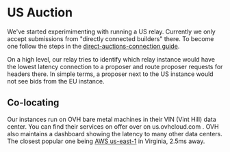 # US Auction

We've started experimimenting with running a US relay. Currently we only accept submissions from "directly connected builders" there. To become one follow the steps in the [direct-auctions-connection guide](https://github.com/ultrasoundmoney/docs/blob/main/direct-auction-connections.md).

On a high level, our relay tries to identify which relay instance would have the lowest latency connection to a proposer and route proposer requests for headers there. In simple terms, a proposer next to the US instance would not see bids from the EU instance.

## Co-locating
Our instances run on OVH bare metal machines in their VIN (Vint Hill) data center. You can find their services on offer over on us.ovhcloud.com . OVH also maintains a dashboard showing the latency to many other data centers. The closest popular one being [AWS us-east-1](https://was1-vin.smokeping.ovh.net/smokeping??&target=USA.AS16509-us-east-1&) in Virginia, 2.5ms away.
